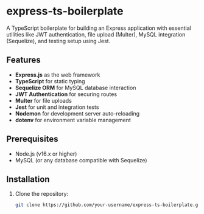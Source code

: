 # express-ts-boilerplate

A TypeScript boilerplate for building an Express application with essential utilities like JWT authentication, file upload (Multer), MySQL integration (Sequelize), and testing setup using Jest.

## Features

- **Express.js** as the web framework
- **TypeScript** for static typing
- **Sequelize ORM** for MySQL database interaction
- **JWT Authentication** for securing routes
- **Multer** for file uploads
- **Jest** for unit and integration tests
- **Nodemon** for development server auto-reloading
- **dotenv** for environment variable management

## Prerequisites

- Node.js (v16.x or higher)
- MySQL (or any database compatible with Sequelize)

## Installation

1. Clone the repository:

   ```bash
   git clone https://github.com/your-username/express-ts-boilerplate.git
